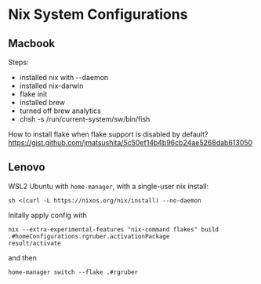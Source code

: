 # Nix System Configurations

## Macbook

Steps:
- installed nix with --daemon
- installed nix-darwin
- flake init
- installed brew
- turned off brew analytics
- chsh -s /run/current-system/sw/bin/fish

How to install flake when flake support is disabled by default?
https://gist.github.com/jmatsushita/5c50ef14b4b96cb24ae5268dab613050

## Lenovo

WSL2 Ubuntu with `home-manager`, with a single-user nix install:

```
sh <(curl -L https://nixos.org/nix/install) --no-daemon
```

Initally apply config with

```
nix --extra-experimental-features "nix-command flakes" build .#homeConfigurations.rgruber.activationPackage
result/activate
```

and then

```
home-manager switch --flake .#rgruber
```